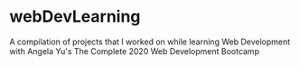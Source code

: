 # webDevLearning
A compilation of projects that I worked on while learning Web Development with Angela Yu's The Complete 2020 Web Development Bootcamp


